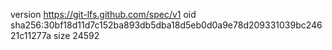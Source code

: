 version https://git-lfs.github.com/spec/v1
oid sha256:30bf18d11d7c152ba893db5dba18d5eb0d0a9e78d209331039bc24621c11277a
size 24592
